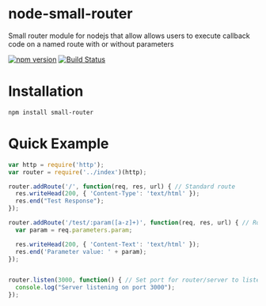# node-small-router
Small router module for nodejs that allow allows users to execute callback code on a named route with or without parameters

[![npm version](https://badge.fury.io/js/small-router.svg)](https://badge.fury.io/js/small-router)
[![Build Status](https://travis-ci.org/SC7639/node-small-router.svg?branch=master)](https://travis-ci.org/SC7639/node-small-router)

# Installation
    npm install small-router

# Quick Example
```javascript
var http = require('http');
var router = require('../index')(http);

router.addRoute('/', function(req, res, url) { // Standard route
  res.writeHead(200, { 'Content-Type': 'text/html' });
  res.end("Test Response");
});

router.addRoute('/test/:param([a-z]+)', function(req, res, url) { // Route with url parameter
  var param = req.parameters.param;

  res.writeHead(200, { 'Content-Text': 'text/html' });
  res.end('Parameter value: ' + param);
});


router.listen(3000, function() { // Set port for router/server to listen to
  console.log("Server listening on port 3000");
});
```
  
  




